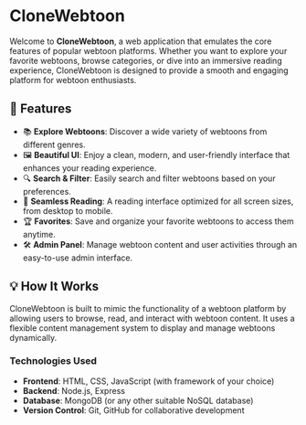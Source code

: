 # CloneWebtoon

Welcome to **CloneWebtoon**, a web application that emulates the core features of popular webtoon platforms. Whether you want to explore your favorite webtoons, browse categories, or dive into an immersive reading experience, CloneWebtoon is designed to provide a smooth and engaging platform for webtoon enthusiasts.

## 🚀 Features

- 📚 **Explore Webtoons**: Discover a wide variety of webtoons from different genres.
- 🖼️ **Beautiful UI**: Enjoy a clean, modern, and user-friendly interface that enhances your reading experience.
- 🔍 **Search & Filter**: Easily search and filter webtoons based on your preferences.
- 📖 **Seamless Reading**: A reading interface optimized for all screen sizes, from desktop to mobile.
- 🏆 **Favorites**: Save and organize your favorite webtoons to access them anytime.
- 🛠️ **Admin Panel**: Manage webtoon content and user activities through an easy-to-use admin interface.

## 💡 How It Works

CloneWebtoon is built to mimic the functionality of a webtoon platform by allowing users to browse, read, and interact with webtoon content. It uses a flexible content management system to display and manage webtoons dynamically.

### Technologies Used

- **Frontend**: HTML, CSS, JavaScript (with framework of your choice)
- **Backend**: Node.js, Express
- **Database**: MongoDB (or any other suitable NoSQL database)
- **Version Control**: Git, GitHub for collaborative development


